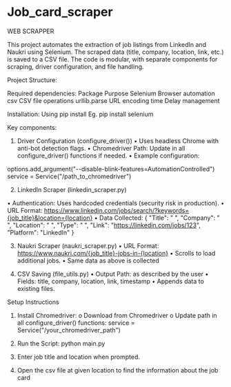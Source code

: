 # Job_card_scraper

WEB SCRAPPER

This project automates the extraction of job listings from LinkedIn and Naukri using Selenium. The scraped data (title, company, location, link, etc.) is saved to a CSV file. The code is modular, with separate components for scraping, driver configuration, and file handling.

Project Structure:  

Required dependencies:
Package	Purpose
Selenium	Browser automation
csv	CSV file operations
urllib.parse	URL encoding
time	Delay management

Installation:
Using pip install
Eg.   pip install selenium





Key components:
1. Driver Configuration (configure_driver())
•	Uses headless Chrome with anti-bot detection flags.
•	Chromedriver Path: Update in all configure_driver() functions if needed.
•	Example configuration: 

options.add_argument("--disable-blink-features=AutomationControlled")
service = Service("/path_to_chromedriver")

2. LinkedIn Scraper (linkedin_scraper.py)

•	Authentication: Uses hardcoded credentials (security risk in production).
•	URL Format: https://www.linkedin.com/jobs/search/?keywords={job_title}&location={location}
•	Data Collected:
{
  "Title": "  ",
  "Company": " ",
  "Location": " ",
  "Type": "  ",
  "Link": "https://linkedin.com/jobs/123",
  "Platform": "LinkedIn"
}

3. Naukri Scraper (naukri_scraper.py)
•	URL Format: https://www.naukri.com/{job_title}-jobs-in-{location}
•	Scrolls to load additional jobs.
•	Same data as above is collected

4. CSV Saving (file_utils.py)
•	Output Path: as described by the user
•	Fields: title, company, location, link, timestamp
•	Appends data to existing files.



Setup Instructions
1.	Install Chromedriver:
o	Download from Chromedriver
o	Update path in all configure_driver() functions:
service = Service("/your_chromedriver_path")
2.	Run the Script:
python main.py

3.	Enter job title and location when prompted.

4.	Open the csv file at given location to find the information about the job card




 

 
 

 
 














 
